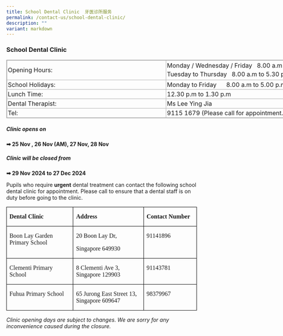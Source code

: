 ```yaml
---
title: School Dental Clinic  牙医诊所服务
permalink: /contact-us/school-dental-clinic/
description: ""
variant: markdown
---
```

### School Dental Clinic


<table class="ive_eobj_center iveo_table ives_tab_simple3" style="margin: auto; outline: 0px; padding: 0px; border-collapse: collapse; clear: both; border: 1px solid rgb(170, 170, 170); width: 886.725px;"><tbody style="margin: 0px; outline: 0px; padding: 0px;"><tr style="margin: 0px; outline: 0px; padding: 0px;"><td style="margin: 0px; outline: 0px; padding: 2px; text-align: left; border: 1px solid rgb(170, 170, 170); width: 416px;">Opening Hours:</td><td style="margin: 0px; outline: 0px; padding: 2px; text-align: center; border: 1px solid rgb(170, 170, 170); width: 417px;"><div style="margin: 0px; outline: 0px; padding: 0px; line-height: 23.8px; text-align: left;">Monday / Wednesday / Friday&nbsp; &nbsp;8.00 a.m to 5.00 p.m.</div><div style="margin: 0px; outline: 0px; padding: 0px; line-height: 23.8px; text-align: left;">Tuesday to Thursday&nbsp; &nbsp;8.00 a.m to 5.30 p.m.</div></td></tr><tr style="margin: 0px; outline: 0px; padding: 0px;"><td style="margin: 0px; outline: 0px; padding: 2px; text-align: left; border: 1px solid rgb(170, 170, 170);">School Holidays:&nbsp;</td><td style="margin: 0px; outline: 0px; padding: 2px; text-align: left; border: 1px solid rgb(170, 170, 170);">Monday to Friday&nbsp; &nbsp; &nbsp; 8.00 a.m to 5.00 p.m.&nbsp;</td></tr><tr style="margin: 0px; outline: 0px; padding: 0px;"><td style="margin: 0px; outline: 0px; padding: 2px; text-align: left; border: 1px solid rgb(170, 170, 170);">Lunch Time:&nbsp;</td><td style="margin: 0px; outline: 0px; padding: 2px; text-align: left; border: 1px solid rgb(170, 170, 170);">12.30 p.m to 1.30 p.m&nbsp;</td></tr><tr style="margin: 0px; outline: 0px; padding: 0px;"><td style="margin: 0px; outline: 0px; padding: 2px; text-align: left; border: 1px solid rgb(170, 170, 170);">Dental Therapist:&nbsp;</td><td style="margin: 0px; outline: 0px; padding: 2px; text-align: left; border: 1px solid rgb(170, 170, 170);">Ms Lee Ying Jia&nbsp;</td></tr><tr style="margin: 0px; outline: 0px; padding: 0px;"><td style="margin: 0px; outline: 0px; padding: 2px; text-align: left; border: 1px solid rgb(170, 170, 170);">Tel:&nbsp;</td><td style="margin: 0px; outline: 0px; padding: 2px; text-align: left; border: 1px solid rgb(170, 170, 170);">9115 1679&nbsp;(Please call for appointment.)&nbsp;</td></tr></tbody></table>

<h5>Clinic opens on</h5>
<b>➡ 25 Nov , 26 Nov (AM), 27 Nov, 28 Nov</b>

<h5>Clinic will be closed from</h5>
<b>➡ 29 Nov 2024 to 27 Dec 2024</b>


Pupils who require **urgent** dental treatment can contact the following school dental clinic for appointment. Please call to ensure that a dental staff is on duty before going to the clinic.

<table style="border-collapse:collapse;border:none;mso-border-alt:solid windowtext .5pt;
 mso-yfti-tbllook:1184;mso-padding-alt:0cm 5.4pt 0cm 5.4pt" cellpadding="0" cellspacing="0" border="1" class="MsoTableGrid"><tbody><tr style="mso-yfti-irow:0;mso-yfti-firstrow:yes;height:20.65pt"><td style="width:161.75pt;border:solid windowtext 1.0pt;
  mso-border-alt:solid windowtext .5pt;padding:0cm 5.4pt 0cm 5.4pt;height:20.65pt" valign="top" width="216"><p class="MsoNoSpacing"><b><span style="font-size:12.0pt;mso-bidi-font-size:
  14.0pt;font-family:&quot;Times New Roman&quot;,serif;mso-bidi-font-style:italic" lang="EN-SG">Dental Clinic</span></b></p></td><td style="width:171.0pt;border:solid windowtext 1.0pt;
  border-left:none;mso-border-left-alt:solid windowtext .5pt;mso-border-alt:
  solid windowtext .5pt;padding:0cm 5.4pt 0cm 5.4pt;height:20.65pt" valign="top" width="228"><p class="MsoNoSpacing"><b><span style="font-size:12.0pt;mso-bidi-font-size:
  14.0pt;font-family:&quot;Times New Roman&quot;,serif;mso-bidi-font-style:italic" lang="EN-SG">Address</span></b></p></td><td style="width:118.05pt;border:solid windowtext 1.0pt;
  border-left:none;mso-border-left-alt:solid windowtext .5pt;mso-border-alt:
  solid windowtext .5pt;padding:0cm 5.4pt 0cm 5.4pt;height:20.65pt" valign="top" width="157"><p class="MsoNoSpacing"><b><span style="font-size:12.0pt;mso-bidi-font-size:
  14.0pt;font-family:&quot;Times New Roman&quot;,serif;mso-bidi-font-style:italic" lang="EN-SG">Contact Number</span></b></p></td></tr><tr style="mso-yfti-irow:1;height:35.5pt"><td style="width:161.75pt;border:solid windowtext 1.0pt;
  border-top:none;mso-border-top-alt:solid windowtext .5pt;mso-border-alt:solid windowtext .5pt;
  padding:0cm 5.4pt 0cm 5.4pt;height:35.5pt" valign="top" width="216"><p class="MsoNoSpacing"><span style="font-size:12.0pt;mso-bidi-font-size:
  14.0pt;font-family:&quot;Times New Roman&quot;,serif;mso-bidi-font-weight:bold;
  mso-bidi-font-style:italic" lang="EN-SG">Boon Lay Garden Primary School</span></p></td><td style="width:171.0pt;border-top:none;border-left:
  none;border-bottom:solid windowtext 1.0pt;border-right:solid windowtext 1.0pt;
  mso-border-top-alt:solid windowtext .5pt;mso-border-left-alt:solid windowtext .5pt;
  mso-border-alt:solid windowtext .5pt;padding:0cm 5.4pt 0cm 5.4pt;height:35.5pt" valign="top" width="228"><p class="MsoNoSpacing"><span style="font-size:12.0pt;mso-bidi-font-size:
  14.0pt;font-family:&quot;Times New Roman&quot;,serif;mso-bidi-font-weight:bold;
  mso-bidi-font-style:italic" lang="EN-SG">20 Boon Lay Dr,</span></p><p class="MsoNoSpacing"><span style="font-size:12.0pt;mso-bidi-font-size:
  14.0pt;font-family:&quot;Times New Roman&quot;,serif;mso-bidi-font-weight:bold;
  mso-bidi-font-style:italic" lang="EN-SG">Singapore 649930</span></p></td><td style="width:118.05pt;border-top:none;border-left:
  none;border-bottom:solid windowtext 1.0pt;border-right:solid windowtext 1.0pt;
  mso-border-top-alt:solid windowtext .5pt;mso-border-left-alt:solid windowtext .5pt;
  mso-border-alt:solid windowtext .5pt;padding:0cm 5.4pt 0cm 5.4pt;height:35.5pt" valign="top" width="157"><p class="MsoNoSpacing"><span style="font-size:12.0pt;mso-bidi-font-size:
  14.0pt;font-family:&quot;Times New Roman&quot;,serif;mso-bidi-font-weight:bold;
  mso-bidi-font-style:italic" lang="EN-SG">91141896</span></p></td></tr><tr style="mso-yfti-irow:2;height:35.5pt"><td style="width:161.75pt;border:solid windowtext 1.0pt;
  border-top:none;mso-border-top-alt:solid windowtext .5pt;mso-border-alt:solid windowtext .5pt;
  padding:0cm 5.4pt 0cm 5.4pt;height:35.5pt" valign="top" width="216"><p class="MsoNoSpacing"><span style="font-size:12.0pt;mso-bidi-font-size:
  14.0pt;font-family:&quot;Times New Roman&quot;,serif;mso-bidi-font-weight:bold;
  mso-bidi-font-style:italic" lang="EN-SG">Clementi Primary School</span></p></td><td style="width:171.0pt;border-top:none;border-left:
  none;border-bottom:solid windowtext 1.0pt;border-right:solid windowtext 1.0pt;
  mso-border-top-alt:solid windowtext .5pt;mso-border-left-alt:solid windowtext .5pt;
  mso-border-alt:solid windowtext .5pt;padding:0cm 5.4pt 0cm 5.4pt;height:35.5pt" valign="top" width="228"><p class="MsoNoSpacing"><span style="font-size:12.0pt;mso-bidi-font-size:
  14.0pt;font-family:&quot;Times New Roman&quot;,serif;mso-bidi-font-weight:bold;
  mso-bidi-font-style:italic" lang="EN-SG">8 Clementi Ave 3, Singapore 129903</span></p></td><td style="width:118.05pt;border-top:none;border-left:
  none;border-bottom:solid windowtext 1.0pt;border-right:solid windowtext 1.0pt;
  mso-border-top-alt:solid windowtext .5pt;mso-border-left-alt:solid windowtext .5pt;
  mso-border-alt:solid windowtext .5pt;padding:0cm 5.4pt 0cm 5.4pt;height:35.5pt" valign="top" width="157"><p class="MsoNoSpacing"><span style="font-size:12.0pt;mso-bidi-font-size:
  14.0pt;font-family:&quot;Times New Roman&quot;,serif;mso-bidi-font-weight:bold;
  mso-bidi-font-style:italic" lang="EN-SG">91143781</span></p></td></tr><tr style="mso-yfti-irow:3;height:35.5pt"><td style="width:161.75pt;border:solid windowtext 1.0pt;
  border-top:none;mso-border-top-alt:solid windowtext .5pt;mso-border-alt:solid windowtext .5pt;
  padding:0cm 5.4pt 0cm 5.4pt;height:35.5pt" valign="top" width="216"><p class="MsoNoSpacing"><span style="font-size:12.0pt;mso-bidi-font-size:
  14.0pt;font-family:&quot;Times New Roman&quot;,serif;mso-bidi-font-weight:bold;
  mso-bidi-font-style:italic" lang="EN-SG">Fuhua Primary School</span></p></td><td style="width:171.0pt;border-top:none;border-left:
  none;border-bottom:solid windowtext 1.0pt;border-right:solid windowtext 1.0pt;
  mso-border-top-alt:solid windowtext .5pt;mso-border-left-alt:solid windowtext .5pt;
  mso-border-alt:solid windowtext .5pt;padding:0cm 5.4pt 0cm 5.4pt;height:35.5pt" valign="top" width="228"><p class="MsoNoSpacing"><span style="font-size:12.0pt;mso-bidi-font-size:
  14.0pt;font-family:&quot;Times New Roman&quot;,serif;mso-bidi-font-weight:bold;
  mso-bidi-font-style:italic" lang="EN-SG">65 Jurong East Street 13, Singapore 609647</span></p></td><td style="width:118.05pt;border-top:none;border-left:
  none;border-bottom:solid windowtext 1.0pt;border-right:solid windowtext 1.0pt;
  mso-border-top-alt:solid windowtext .5pt;mso-border-left-alt:solid windowtext .5pt;
  mso-border-alt:solid windowtext .5pt;padding:0cm 5.4pt 0cm 5.4pt;height:35.5pt" valign="top" width="157"><p class="MsoNoSpacing"><span style="font-size:12.0pt;mso-bidi-font-size:
  14.0pt;font-family:&quot;Times New Roman&quot;,serif;mso-bidi-font-weight:bold;
  mso-bidi-font-style:italic" lang="EN-SG">98379967</span></p></td></tr></tbody></table>

*Clinic opening days are subject to changes.
We are sorry for any inconvenience caused during the closure.*